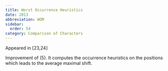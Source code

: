 ```yaml
---
title: Worst Occurrence Heuristics
date: 2013
abbreviation: WOM
sidebar:
  order: 54
category: Comparison of Characters
---
```


Appeared in [23,24]

Improvement of (5). It computes the occurrence heuristics on the positions which leads to the average maximal shift.
